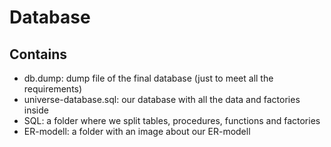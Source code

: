 # Database
## Contains
- db.dump: dump file of the final database (just to meet all the requirements)
- universe-database.sql: our database with all the data and factories inside
- SQL: a folder where we split tables, procedures, functions and factories
- ER-modell: a folder with an image about our ER-modell
